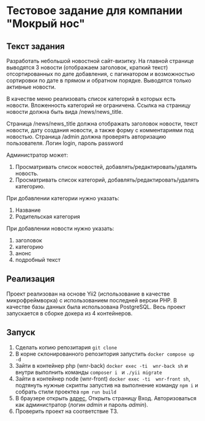 # Тестовое задание для компании "Мокрый нос"

## Текст задания

Разработать небольшой новостной сайт-визитку. На главной странице выводятся 3 новости (отображаем заголовок, краткий текст) отсортированных по дате добавления, с пагинатором и возможностью сортировки по дате в прямом и обратном порядке. Выводятся только активные новости.

В качестве меню реализовать список категорий в которых есть новости. Вложенность
категорий не ограничена. Ссылка на страницу новости должна быть вида /news/news_title.

Страница /news/news_title должна отображать заголовок новости, текст новости, дату
создания новости, а также форму с комментариями под новостью.
Страница /admin должна проверять авторизацию пользователя. Логин login, пароль
password

Администратор может:
1. Просматривать список новостей, добавлять/редактировать/удалять новость.
2. Просматривать список категорий, добавлять/редактировать/удалять категорию.

При добавлении категории нужно указать:
1. Название
2. Родительская категория

При добавлении новости нужно указать:
1. заголовок
2. категорию
3. анонс
4. подробный текст


## Реализация

Проект реализован на основе Yii2 (использование в качестве микрофреймворка) с использованием последней версии PHP. В качестве базы данных была использована PostgreSQL. Весь проект запускается в сборке  докера из 4 контейнеров.

## Запуск

1. Сделать копию репозитария   ```git clone ```
2. В корне склонированного репозитория запустить ```docker compose up -d ```
3. Зайти в контейнер php (wnr-back) ``` docker exec -ti  wnr-back sh ```  и внутри выполнить команды ```composer i ```  и ``` ./yii migrate ```
4. Зайти в контейнер node (wnr-front)  ``` docker exec -ti  wnr-front sh ```, подтянуть нужные скрипты запустив на выполнение команду ```npm i```  и собрать стили проектеа ``` npm run build ```
5. В браузере открыть [адрес](http://127.0.0.1:8080), Открыть страницу Вход. Авторизоваться как администратор (логин *admin* и пароль *admin*).
6. Проверить проект на соответствие ТЗ.